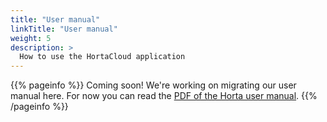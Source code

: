 ```yaml
---
title: "User manual"
linkTitle: "User manual"
weight: 5
description: >
  How to use the HortaCloud application
---
```


{{% pageinfo %}}
Coming soon! We're working on migrating our user manual here. For now you can read the [PDF of the Horta user manual](https://github.com/JaneliaSciComp/workstation/blob/master/docs/UserManual.md).
{{% /pageinfo %}}
